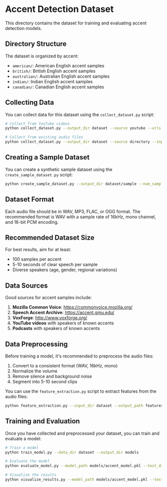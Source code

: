 # Accent Detection Dataset

This directory contains the dataset for training and evaluating accent detection models.

## Directory Structure

The dataset is organized by accent:

- `american/`: American English accent samples
- `british/`: British English accent samples
- `australian/`: Australian English accent samples
- `indian/`: Indian English accent samples
- `canadian/`: Canadian English accent samples

## Collecting Data

You can collect data for this dataset using the `collect_dataset.py` script:

```bash
# Collect from YouTube videos
python collect_dataset.py --output_dir dataset --source youtube --urls urls.txt --accent american

# Collect from existing audio files
python collect_dataset.py --output_dir dataset --source directory --input_dir /path/to/audio --accent british
```

## Creating a Sample Dataset

You can create a synthetic sample dataset using the `create_sample_dataset.py` script:

```bash
python create_sample_dataset.py --output_dir dataset/sample --num_samples 5
```

## Dataset Format

Each audio file should be in WAV, MP3, FLAC, or OGG format. The recommended format is WAV with a sample rate of 16kHz, mono channel, and 16-bit PCM encoding.

## Recommended Dataset Size

For best results, aim for at least:
- 100 samples per accent
- 5-10 seconds of clear speech per sample
- Diverse speakers (age, gender, regional variations)

## Data Sources

Good sources for accent samples include:

1. **Mozilla Common Voice**: https://commonvoice.mozilla.org/
2. **Speech Accent Archive**: https://accent.gmu.edu/
3. **VoxForge**: http://www.voxforge.org/
4. **YouTube videos** with speakers of known accents
5. **Podcasts** with speakers of known accents

## Data Preprocessing

Before training a model, it's recommended to preprocess the audio files:

1. Convert to a consistent format (WAV, 16kHz, mono)
2. Normalize the volume
3. Remove silence and background noise
4. Segment into 5-10 second clips

You can use the `feature_extraction.py` script to extract features from the audio files:

```bash
python feature_extraction.py --input_dir dataset --output_path features.csv
```

## Training and Evaluation

Once you have collected and preprocessed your dataset, you can train and evaluate a model:

```bash
# Train a model
python train_model.py --data_dir dataset --output_dir models

# Evaluate the model
python evaluate_model.py --model_path models/accent_model.pkl --test_dir dataset/test

# Visualize the results
python visualize_results.py --model_path models/accent_model.pkl --test_dir dataset/test --output_dir visualizations
```

